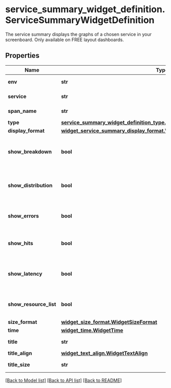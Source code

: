 # service_summary_widget_definition.ServiceSummaryWidgetDefinition

The service summary displays the graphs of a chosen service in your screenboard. Only available on FREE layout dashboards.
## Properties
Name | Type | Description | Notes
------------ | ------------- | ------------- | -------------
**env** | **str** | APM environment. | 
**service** | **str** | APM service. | 
**span_name** | **str** | APM span name. | 
**type** | [**service_summary_widget_definition_type.ServiceSummaryWidgetDefinitionType**](ServiceSummaryWidgetDefinitionType.md) |  | 
**display_format** | [**widget_service_summary_display_format.WidgetServiceSummaryDisplayFormat**](WidgetServiceSummaryDisplayFormat.md) |  | [optional] 
**show_breakdown** | **bool** | Whether to show the latency breakdown or not. | [optional] 
**show_distribution** | **bool** | Whether to show the latency distribution or not. | [optional] 
**show_errors** | **bool** | Whether to show the error metrics or not. | [optional] 
**show_hits** | **bool** | Whether to show the hits metrics or not. | [optional] 
**show_latency** | **bool** | Whether to show the latency metrics or not. | [optional] 
**show_resource_list** | **bool** | Whether to show the resource list or not. | [optional] 
**size_format** | [**widget_size_format.WidgetSizeFormat**](WidgetSizeFormat.md) |  | [optional] 
**time** | [**widget_time.WidgetTime**](WidgetTime.md) |  | [optional] 
**title** | **str** | Title of the widget. | [optional] 
**title_align** | [**widget_text_align.WidgetTextAlign**](WidgetTextAlign.md) |  | [optional] 
**title_size** | **str** | Size of the title. | [optional] 

[[Back to Model list]](README.md#documentation-for-models) [[Back to API list]](README.md#documentation-for-api-endpoints) [[Back to README]](README.md)


